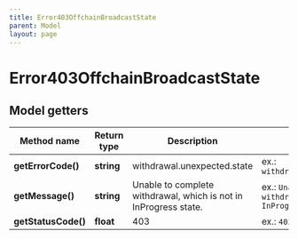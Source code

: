 ```yaml
---
title: Error403OffchainBroadcastState
parent: Model
layout: page
---
```


# Error403OffchainBroadcastState

## Model getters

Method name | Return type | Description | Notes
------------ | ------------- | ------------- | -------------
**getErrorCode()** | **string** | withdrawal.unexpected.state | ex.: `withdrawal.unexpected.state`
**getMessage()** | **string** | Unable to complete withdrawal, which is not in InProgress state. | ex.: `Unable to complete withdrawal, which is not in InProgress state.`
**getStatusCode()** | **float** | 403 | ex.: `403`

